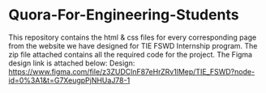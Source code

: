 # Quora-For-Engineering-Students
This repository contains the html & css files for every corresponding page from the website we have designed for TIE FSWD Internship program.
The zip file attached contains all the required code for the project.
The Figma design link is attached below:
Design: https://www.figma.com/file/z3ZUDClnF87eHrZRv1lMep/TIE_FSWD?node-id=0%3A1&t=G7XeugpPjNHUaJ78-1
